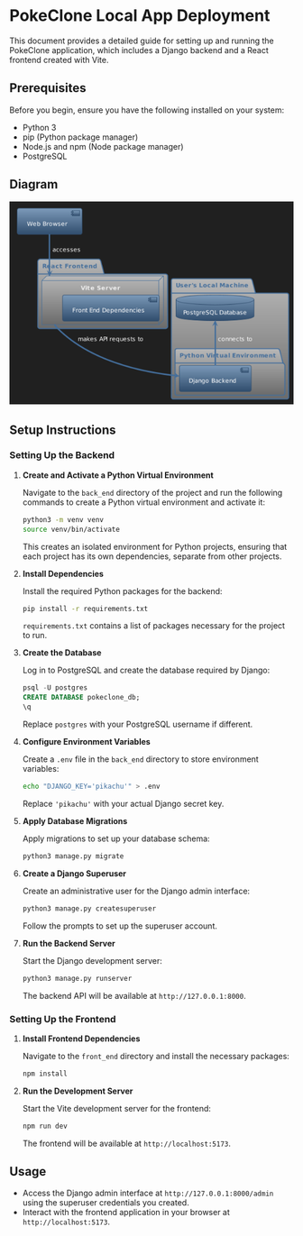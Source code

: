 # PokeClone Local App Deployment

This document provides a detailed guide for setting up and running the PokeClone application, which includes a Django backend and a React frontend created with Vite.

## Prerequisites

Before you begin, ensure you have the following installed on your system:

- Python 3
- pip (Python package manager)
- Node.js and npm (Node package manager)
- PostgreSQL

## Diagram

![Local Deployment Diagram](/images/local.png)

## Setup Instructions

### Setting Up the Backend

1. **Create and Activate a Python Virtual Environment**

   Navigate to the `back_end` directory of the project and run the following commands to create a Python virtual environment and activate it:

   ```bash
   python3 -m venv venv
   source venv/bin/activate
   ```

   This creates an isolated environment for Python projects, ensuring that each project has its own dependencies, separate from other projects.

2. **Install Dependencies**

   Install the required Python packages for the backend:

   ```bash
   pip install -r requirements.txt
   ```

   `requirements.txt` contains a list of packages necessary for the project to run.

3. **Create the Database**

   Log in to PostgreSQL and create the database required by Django:

   ```sql
   psql -U postgres
   CREATE DATABASE pokeclone_db;
   \q
   ```

   Replace `postgres` with your PostgreSQL username if different.

4. **Configure Environment Variables**

   Create a `.env` file in the `back_end` directory to store environment variables:

   ```bash
   echo "DJANGO_KEY='pikachu'" > .env
   ```

   Replace `'pikachu'` with your actual Django secret key.

5. **Apply Database Migrations**

   Apply migrations to set up your database schema:

   ```bash
   python3 manage.py migrate
   ```

6. **Create a Django Superuser**

   Create an administrative user for the Django admin interface:

   ```bash
   python3 manage.py createsuperuser
   ```

   Follow the prompts to set up the superuser account.

7. **Run the Backend Server**

   Start the Django development server:

   ```bash
   python3 manage.py runserver
   ```

   The backend API will be available at `http://127.0.0.1:8000`.

### Setting Up the Frontend

1. **Install Frontend Dependencies**

   Navigate to the `front_end` directory and install the necessary packages:

   ```bash
   npm install
   ```

2. **Run the Development Server**

   Start the Vite development server for the frontend:

   ```bash
   npm run dev
   ```

   The frontend will be available at `http://localhost:5173`.

## Usage

- Access the Django admin interface at `http://127.0.0.1:8000/admin` using the superuser credentials you created.
- Interact with the frontend application in your browser at `http://localhost:5173`.
